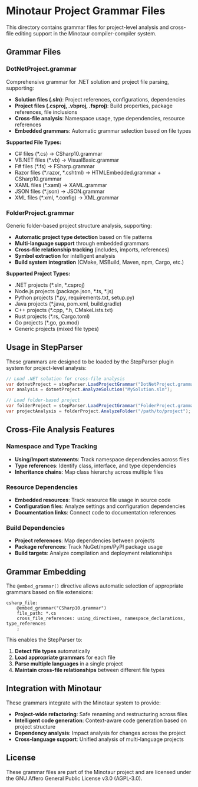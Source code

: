 # Minotaur Project Grammar Files

This directory contains grammar files for project-level analysis and cross-file editing support in the Minotaur compiler-compiler system.

## Grammar Files

### DotNetProject.grammar
Comprehensive grammar for .NET solution and project file parsing, supporting:
- **Solution files (.sln)**: Project references, configurations, dependencies
- **Project files (.csproj, .vbproj, .fsproj)**: Build properties, package references, file inclusions
- **Cross-file analysis**: Namespace usage, type dependencies, resource references
- **Embedded grammars**: Automatic grammar selection based on file types

**Supported File Types:**
- C# files (*.cs) → CSharp10.grammar
- VB.NET files (*.vb) → VisualBasic.grammar  
- F# files (*.fs) → FSharp.grammar
- Razor files (*.razor, *.cshtml) → HTMLEmbedded.grammar + CSharp10.grammar
- XAML files (*.xaml) → XAML.grammar
- JSON files (*.json) → JSON.grammar
- XML files (*.xml, *.config) → XML.grammar

### FolderProject.grammar
Generic folder-based project structure analysis, supporting:
- **Automatic project type detection** based on file patterns
- **Multi-language support** through embedded grammars
- **Cross-file relationship tracking** (includes, imports, references)
- **Symbol extraction** for intelligent analysis
- **Build system integration** (CMake, MSBuild, Maven, npm, Cargo, etc.)

**Supported Project Types:**
- .NET projects (*.sln, *.csproj)
- Node.js projects (package.json, *.ts, *.js)
- Python projects (*.py, requirements.txt, setup.py)
- Java projects (*.java, pom.xml, build.gradle)
- C++ projects (*.cpp, *.h, CMakeLists.txt)
- Rust projects (*.rs, Cargo.toml)
- Go projects (*.go, go.mod)
- Generic projects (mixed file types)

## Usage in StepParser

These grammars are designed to be loaded by the StepParser plugin system for project-level analysis:

```csharp
// Load .NET solution for cross-file analysis
var dotnetProject = stepParser.LoadProjectGrammar("DotNetProject.grammar");
var analysis = dotnetProject.AnalyzeSolution("MySolution.sln");

// Load folder-based project
var folderProject = stepParser.LoadProjectGrammar("FolderProject.grammar");
var projectAnalysis = folderProject.AnalyzeFolder("/path/to/project");
```

## Cross-File Analysis Features

### Namespace and Type Tracking
- **Using/Import statements**: Track namespace dependencies across files
- **Type references**: Identify class, interface, and type dependencies
- **Inheritance chains**: Map class hierarchy across multiple files

### Resource Dependencies  
- **Embedded resources**: Track resource file usage in source code
- **Configuration files**: Analyze settings and configuration dependencies
- **Documentation links**: Connect code to documentation references

### Build Dependencies
- **Project references**: Map dependencies between projects
- **Package references**: Track NuGet/npm/PyPI package usage
- **Build targets**: Analyze compilation and deployment relationships

## Grammar Embedding

The `@embed_grammar()` directive allows automatic selection of appropriate grammars based on file extensions:

```grammar
csharp_file:
    @embed_grammar("CSharp10.grammar")
    file_path: *.cs
    cross_file_references: using_directives, namespace_declarations, type_references
    ;
```

This enables the StepParser to:
1. **Detect file types** automatically
2. **Load appropriate grammars** for each file
3. **Parse multiple languages** in a single project
4. **Maintain cross-file relationships** between different file types

## Integration with Minotaur

These grammars integrate with the Minotaur system to provide:

- **Project-wide refactoring**: Safe renaming and restructuring across files
- **Intelligent code generation**: Context-aware code generation based on project structure
- **Dependency analysis**: Impact analysis for changes across the project
- **Cross-language support**: Unified analysis of multi-language projects

## License

These grammar files are part of the Minotaur project and are licensed under the GNU Affero General Public License v3.0 (AGPL-3.0).